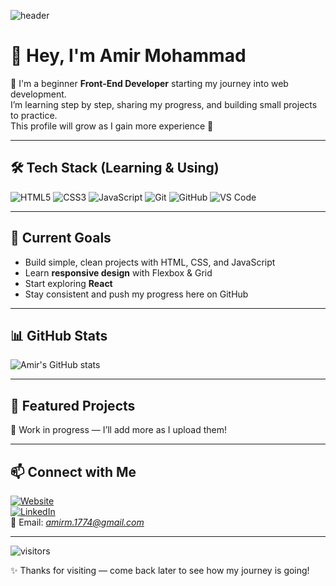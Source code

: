 ![header](https://capsule-render.vercel.app/api?type=waving&color=0:00c6ff,100:0072ff&height=200&section=header&text=Amir%20Mohammad%20%7C%20Front-End%20Learner&fontSize=30&fontColor=ffffff)

# 👋 Hey, I'm Amir Mohammad  

🌱 I'm a beginner **Front-End Developer** starting my journey into web development.  
I’m learning step by step, sharing my progress, and building small projects to practice.  
This profile will grow as I gain more experience 🚀  

---

## 🛠 Tech Stack (Learning & Using)
![HTML5](https://img.shields.io/badge/-HTML5-E34F26?style=flat&logo=html5&logoColor=white)
![CSS3](https://img.shields.io/badge/-CSS3-1572B6?style=flat&logo=css3&logoColor=white)
![JavaScript](https://img.shields.io/badge/-JavaScript-F7DF1E?style=flat&logo=javascript&logoColor=black)
![Git](https://img.shields.io/badge/-Git-F05032?style=flat&logo=git&logoColor=white)
![GitHub](https://img.shields.io/badge/-GitHub-181717?style=flat&logo=github&logoColor=white)
![VS Code](https://img.shields.io/badge/-VS%20Code-007ACC?style=flat&logo=visual-studio-code&logoColor=white)

---

## 🎯 Current Goals
- Build simple, clean projects with HTML, CSS, and JavaScript  
- Learn **responsive design** with Flexbox & Grid  
- Start exploring **React**  
- Stay consistent and push my progress here on GitHub  

---

## 📊 GitHub Stats
![Amir's GitHub stats](https://github-readme-stats.vercel.app/api?username=amirmohammad017&show_icons=true&theme=tokyonight)

---

## 📌 Featured Projects
🚧 Work in progress — I’ll add more as I upload them!  

---

## 📫 Connect with Me
[![Website](https://img.shields.io/badge/-Website-000000?style=flat&logo=google-chrome&logoColor=white)](http://amirmohammad-dev.ir)  
[![LinkedIn](https://img.shields.io/badge/-LinkedIn-0A66C2?style=flat&logo=linkedin&logoColor=white)](https://linkedin.com)  
📧 Email: *amirm.1774@gmail.com*  

---

![visitors](https://visitor-badge.laobi.icu/badge?page_id=amirmohammad017)

✨ Thanks for visiting — come back later to see how my journey is going!

